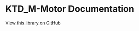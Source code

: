 # KTD_M-Motor Documentation

[View this library on GitHub](https://github.com/KhalifNovation/KTD_M-Motor)